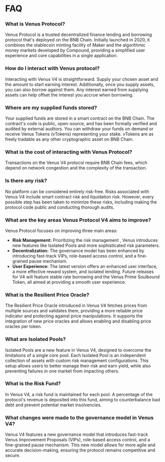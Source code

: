 # FAQ

### **What is Venus Protocol?**

Venus Protocol is a trusted decentralized finance lending and borrowing protocol that's deployed on the BNB Chain. Initially launched in 2020, it combines the stablecoin minting facility of Maker and the algorithmic money markets developed by Compound, providing a simplified user experience and core capabilities in a single application.

### How do I interact with Venus protocol?

Interacting with Venus V4 is straightforward. Supply your chosen asset and the amount to start earning interest. Additionally, once you supply assets, you can also borrow against them. Any interest earned from supplying assets can help offset the interest you accrue when borrowing.

### Where are my supplied funds stored?

Your supplied funds are stored in a smart contract on the BNB Chain. The contract's code is public, open-source, and has been formally verified and audited by external auditors. You can withdraw your funds on demand or receive Venus Tokens (vTokens) representing your stake. vTokens are as freely tradable as any other cryptographic asset on BNB Chain.

### **What is the cost of interacting with Venus Protocol?**

Transactions on the Venus V4 protocol require BNB Chain fees, which depend on network congestion and the complexity of the transaction.

### **Is there any risk?**

No platform can be considered entirely risk-free. Risks associated with Venus V4 include smart contract risk and liquidation risk. However, every possible step has been taken to minimize these risks, including making the protocol code public and conducting thorough audits.

### **What are the key areas Venus Protocol V4 aims to improve?**

Venus Protocol focuses on improving three main areas:

- **Risk Management:** Prioritizing the risk management , Venus introduces new features like Isolated Pools and more sophisticated risk parameters.
- **Decentralization:** The governance model has been enhanced by introducing fast-track VIPs, role-based access control, and a fine-grained pause mechanism.
- **User Experience:** The latest version offers an enhanced user interface, a more effective reward system, and isolated lending. Future releases for V4 will feature stable rate borrowing and the Venus Prime Soulbound Token, all aimed at providing a smooth user experience.

### **What is the Resilient Price Oracle?**

The Resilient Price Oracle introduced in Venus V4 fetches prices from multiple sources and validates them, providing a more reliable price indicator and protecting against price manipulations. It supports the integration of new price oracles and allows enabling and disabling price oracles per token.

### **What are Isolated Pools?**

Isolated Pools are a new feature in Venus V4, designed to overcome the limitations of a single core pool. Each Isolated Pool is an independent collection of assets with custom risk management configurations. This setup allows users to better manage their risk and earn yield, while also preventing failures in one market from impacting others.

### **What is the Risk Fund?**

In Venus V4, a risk fund is maintained for each pool. A percentage of the protocol's revenue is deposited into this fund, aiming to counterbalance bad debt and prevent potential market insolvencies.

### **What changes were made to the governance model in Venus V4?**

Venus V4 features a new governance model that introduces fast-track Venus Improvement Proposals (VIPs), role-based access control, and a fine-grained pause mechanism. This new model allows for more agile and accurate decision-making, ensuring the protocol remains competitive and secure.
